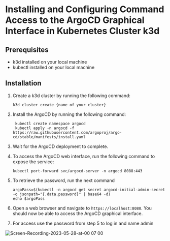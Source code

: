 # Installing and Configuring Command Access to the ArgoCD Graphical Interface in Kubernetes Cluster k3d

## Prerequisites

- k3d installed on your local machine
- kubectl installed on your local machine

## Installation

1. Create a k3d cluster by running the following command:

   ```
   k3d cluster create {name of your cluster}
   ```

2. Install the ArgoCD by running the following command:

   ```
    kubectl create namespace argocd
    kubectl apply -n argocd -f https://raw.githubusercontent.com/argoproj/argo-cd/stable/manifests/install.yaml

   ```

3. Wait for the ArgoCD deployment to complete.

4. To access the ArgoCD web interface, run the following command to expose the service:

   ```
   kubectl port-forward svc/argocd-server -n argocd 8088:443
   ```

5. To retrieve the password, run the next command
   ```
   argoPass=$(kubectl -n argocd get secret argocd-initial-admin-secret -o jsonpath="{.data.password}" | base64 -d)
   echo $argoPass
   ```
6. Open a web browser and navigate to `https://localhost:8080`. You should now be able to access the ArgoCD graphical interface.

7. For access use the password from step 5 to log in and name admin


![Screen-Recording-2023-05-28-at-00 07 00](https://github.com/fry88/AsciiArtify/assets/75542876/06ddb32b-039c-4306-a7b3-adbea6cc48ff)
